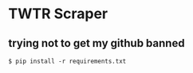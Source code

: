 TWTR Scraper
==============

## trying not to get my github banned

`$ pip install -r requirements.txt`
